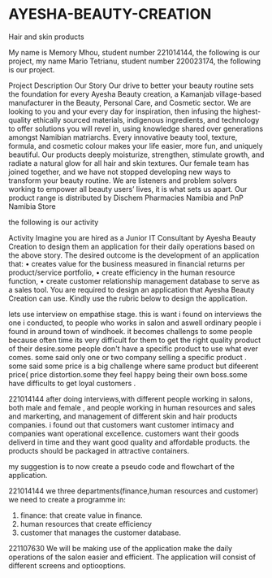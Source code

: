 # AYESHA-BEAUTY-CREATION
Hair and skin products

My name is Memory Mhou, student number 221014144, the following is our project, 
my name Mario Tetrianu, student number 220023174, the following is our project. 

Project Description
Our Story
Our drive to better your beauty routine sets the foundation for every Ayesha Beauty creation, a
Kamanjab village-based manufacturer in the Beauty, Personal Care, and Cosmetic sector. We are
looking to you and your every day for inspiration, then infusing the highest-quality ethically sourced
materials, indigenous ingredients, and technology to offer solutions you will revel in, using
knowledge shared over generations amongst Namibian matriarchs.
Every innovative beauty tool, texture, formula, and cosmetic colour makes your life easier, more
fun, and uniquely beautiful. Our products deeply moisturize, strengthen, stimulate growth, and
radiate a natural glow for all hair and skin textures.
Our female team has joined together, and we have not stopped developing new ways to transform
your beauty routine. We are listeners and problem solvers working to empower all beauty users’
lives, it is what sets us apart.
Our product range is distributed by Dischem Pharmacies Namibia and PnP Namibia Store



the following is our activity


Activity
Imagine you are hired as a Junior IT Consultant by Ayesha Beauty Creation to design them an
application for their daily operations based on the above story.
The desired outcome is the development of an application that:
• creates value for the business measured in financial returns per product/service portfolio,
• create efficiency in the human resource function,
• create customer relationship management database to serve as a sales tool.
You are required to design an application that Ayesha Beauty Creation can use. Kindly use the rubric
below to design the application.


lets use interview on empathise stage.
this is want i found on interviews the one i conducted, to people who works in salon and aswell ordinary people i found in around town of windhoek. 
it becomes challengs to some people  because often time  its very difficult for them to get the right quality product of their desire.some people don't have a specific product to use what ever comes. some said only one or  two company selling a specific product . some said some price is a big challenge where same product but difeerent price( price distortion.some they feel happy being their own boss.some have difficults to get loyal customers .



221014144 
after doing interviews,with different people working in salons, both male and female , and people working in human resources and sales and markerting, and management of different skin and hair products companies. i found out that customers want customer intimacy and companies want operational excellence. customers want their goods deliverd in time and they want good quality and affordable products. the products should be packaged in attractive containers.


my suggestion is to now create a pseudo code and flowchart of the application. 




221014144
we three departments(finance,human resources and customer)
we need to create a programme in:
1. finance: that create value in finance. 
2. human resources that create efficiency
3. customer that manages the customer database.

221107630
We will be making use of the application make the daily operations of the salon easier and efficient. 
The application will consist of different screens and optiooptions. 
